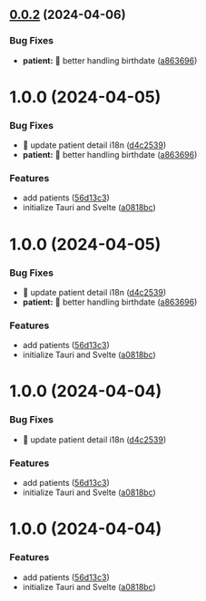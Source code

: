 ## [0.0.2](https://github.com/jeremyjousse/footprint/compare/0.0.1...0.0.2) (2024-04-06)


### Bug Fixes

* **patient:** :bug: better handling birthdate ([a863696](https://github.com/jeremyjousse/footprint/commit/a8636964aa9930010d53c4d6ea99b0aed300260d))

# 1.0.0 (2024-04-05)


### Bug Fixes

* :bug: update patient detail i18n ([d4c2539](https://github.com/jeremyjousse/footprint/commit/d4c25397c47f35c513a16061f326505ce435c218))
* **patient:** :bug: better handling birthdate ([a863696](https://github.com/jeremyjousse/footprint/commit/a8636964aa9930010d53c4d6ea99b0aed300260d))


### Features

* add patients ([56d13c3](https://github.com/jeremyjousse/footprint/commit/56d13c35c4873bbf76f71873a307ff79fc690528))
* initialize Tauri and Svelte ([a0818bc](https://github.com/jeremyjousse/footprint/commit/a0818bcda8d6c50dbe2596a69ee57031722846e2))

# 1.0.0 (2024-04-05)


### Bug Fixes

* :bug: update patient detail i18n ([d4c2539](https://github.com/jeremyjousse/footprint/commit/d4c25397c47f35c513a16061f326505ce435c218))
* **patient:** :bug: better handling birthdate ([a863696](https://github.com/jeremyjousse/footprint/commit/a8636964aa9930010d53c4d6ea99b0aed300260d))


### Features

* add patients ([56d13c3](https://github.com/jeremyjousse/footprint/commit/56d13c35c4873bbf76f71873a307ff79fc690528))
* initialize Tauri and Svelte ([a0818bc](https://github.com/jeremyjousse/footprint/commit/a0818bcda8d6c50dbe2596a69ee57031722846e2))

# 1.0.0 (2024-04-04)


### Bug Fixes

* :bug: update patient detail i18n ([d4c2539](https://github.com/jeremyjousse/footprint/commit/d4c25397c47f35c513a16061f326505ce435c218))


### Features

* add patients ([56d13c3](https://github.com/jeremyjousse/footprint/commit/56d13c35c4873bbf76f71873a307ff79fc690528))
* initialize Tauri and Svelte ([a0818bc](https://github.com/jeremyjousse/footprint/commit/a0818bcda8d6c50dbe2596a69ee57031722846e2))

# 1.0.0 (2024-04-04)


### Features

* add patients ([56d13c3](https://github.com/jeremyjousse/footprint/commit/56d13c35c4873bbf76f71873a307ff79fc690528))
* initialize Tauri and Svelte ([a0818bc](https://github.com/jeremyjousse/footprint/commit/a0818bcda8d6c50dbe2596a69ee57031722846e2))
